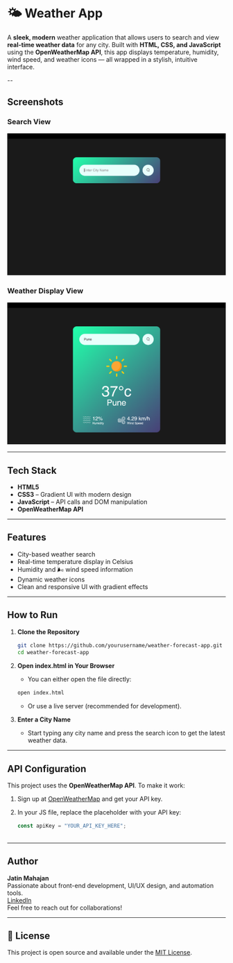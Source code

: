 # 🌤️ Weather App

A **sleek, modern** weather application that allows users to search and view **real-time weather data** for any city. Built with **HTML, CSS, and JavaScript** using the **OpenWeatherMap API**, this app displays temperature, humidity, wind speed, and weather icons — all wrapped in a stylish, intuitive interface.


--
<br>

  
##  Screenshots

###  Search View
![Search View](./images/Weather_app_img_1.png)

###  Weather Display View
![Weather Display View](./images/Weather_app_img_2.png)

---

##  Tech Stack

- **HTML5**
- **CSS3** – Gradient UI with modern design
- **JavaScript** – API calls and DOM manipulation
- **OpenWeatherMap API**

---

##  Features

-  City-based weather search
-  Real-time temperature display in Celsius
-  Humidity and 🌬️ wind speed information
-  Dynamic weather icons
-  Clean and responsive UI with gradient effects

---

##  How to Run

1. **Clone the Repository**
   ```bash
   git clone https://github.com/yourusername/weather-forecast-app.git
   cd weather-forecast-app

2.	**Open index.html in Your Browser**
    - You can either open the file directly:
     ```bash
     open index.html
     ```

    - Or use a live server (recommended for development).

3.	**Enter a City Name**
	  - Start typing any city name and press the search icon to get the latest weather data.

---

##  API Configuration

This project uses the **OpenWeatherMap API**. To make it work:

1. Sign up at [OpenWeatherMap](https://openweathermap.org/api) and get your API key.
2. In your JS file, replace the placeholder with your API key:

   ```js
   const apiKey = "YOUR_API_KEY_HERE";
       
---

##  Author

**Jatin Mahajan**  
 Passionate about front-end development, UI/UX design, and automation tools.  
 [LinkedIn](https://www.linkedin.com/in/jatinm9)  
 Feel free to reach out for collaborations!

---

## 📄 License

This project is open source and available under the [MIT License](https://opensource.org/licenses/MIT).
  
